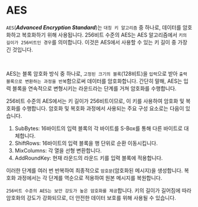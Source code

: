 # AES

`AES`(***Advanced Encryption Standard***)는 `대칭 키 알고리즘` 중 하나로, 데이터를 암호화하고 복호화하기 위해 사용됩니다. 256비트 수준의 AES는 AES 알고리즘에서 `키의 길이가 256비트인 경우`를 의미합니다. 이것은 AES에서 사용할 수 있는 키 길이 중 가장 긴 것입니다.

<br>

AES는 블록 암호화 방식 중 하나로, `고정된 크기의 블록`(128비트)을 `입력`으로 받아 `출력 블록으로 변환하는 과정을 반복`함으로써 데이터를 암호화합니다. 간단히 말해, AES는 입력 블록을 연속적으로 변형시키는 라운드라는 단계를 거쳐 암호화를 수행합니다.

256비트 수준의 AES에서는 키 길이가 256비트이므로, 이 키를 사용하여 암호화 및 복호화를 수행합니다. 암호화 및 복호화 과정에서 사용되는 주요 구성 요소로는 다음이 있습니다.

1. SubBytes: 16바이트의 입력 블록의 각 바이트를 S-Box를 통해 다른 바이트로 대체합니다.
2. ShiftRows: 16바이트의 입력 블록을 행 단위로 순환 이동시킵니다.
3. MixColumns: 각 열을 선형 변환합니다.
4. AddRoundKey: 현재 라운드의 라운드 키를 입력 블록에 적용합니다.

이러한 단계를 여러 번 반복하여 최종적으로 `암호문`(암호화된 메시지)을 생성합니다. 복호화 과정에서는 각 단계를 역순으로 적용하여 원본 메시지를 복원합니다.

`256비트 수준의 AES는 보안 강도가 높은 암호화를 제공`합니다. 키의 길이가 길어짐에 따라 암호화의 강도가 강화되므로, 더 안전한 데이터 보호를 위해 사용될 수 있습니다.

